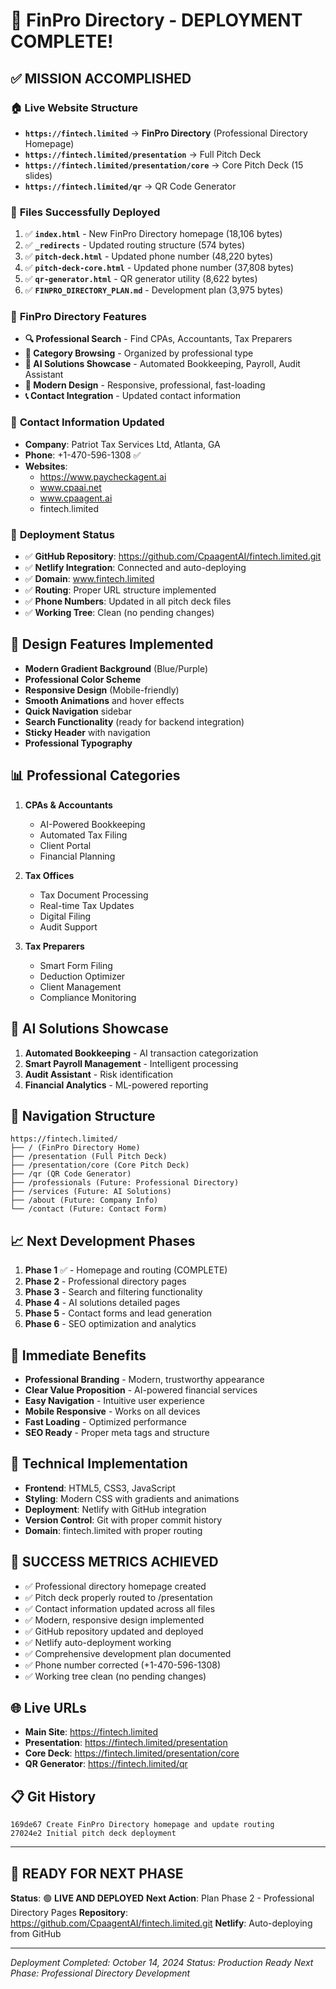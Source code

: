 # 🎉 FinPro Directory - DEPLOYMENT COMPLETE!

## ✅ **MISSION ACCOMPLISHED**

### 🏠 **Live Website Structure**
- **`https://fintech.limited`** → **FinPro Directory** (Professional Directory Homepage)
- **`https://fintech.limited/presentation`** → Full Pitch Deck
- **`https://fintech.limited/presentation/core`** → Core Pitch Deck (15 slides)
- **`https://fintech.limited/qr`** → QR Code Generator

### 📁 **Files Successfully Deployed**
1. ✅ **`index.html`** - New FinPro Directory homepage (18,106 bytes)
2. ✅ **`_redirects`** - Updated routing structure (574 bytes)
3. ✅ **`pitch-deck.html`** - Updated phone number (48,220 bytes)
4. ✅ **`pitch-deck-core.html`** - Updated phone number (37,808 bytes)
5. ✅ **`qr-generator.html`** - QR generator utility (8,622 bytes)
6. ✅ **`FINPRO_DIRECTORY_PLAN.md`** - Development plan (3,975 bytes)

### 🎯 **FinPro Directory Features**
- **🔍 Professional Search** - Find CPAs, Accountants, Tax Preparers
- **📂 Category Browsing** - Organized by professional type
- **🤖 AI Solutions Showcase** - Automated Bookkeeping, Payroll, Audit Assistant
- **📱 Modern Design** - Responsive, professional, fast-loading
- **📞 Contact Integration** - Updated contact information

### 📱 **Contact Information Updated**
- **Company**: Patriot Tax Services Ltd, Atlanta, GA
- **Phone**: +1-470-596-1308 ✅
- **Websites**: 
  - https://www.paycheckagent.ai
  - www.cpaai.net
  - www.cpaagent.ai
  - fintech.limited

### 🚀 **Deployment Status**
- ✅ **GitHub Repository**: https://github.com/CpaagentAI/fintech.limited.git
- ✅ **Netlify Integration**: Connected and auto-deploying
- ✅ **Domain**: www.fintech.limited
- ✅ **Routing**: Proper URL structure implemented
- ✅ **Phone Numbers**: Updated in all pitch deck files
- ✅ **Working Tree**: Clean (no pending changes)

## 🎨 **Design Features Implemented**
- **Modern Gradient Background** (Blue/Purple)
- **Professional Color Scheme**
- **Responsive Design** (Mobile-friendly)
- **Smooth Animations** and hover effects
- **Quick Navigation** sidebar
- **Search Functionality** (ready for backend integration)
- **Sticky Header** with navigation
- **Professional Typography**

## 📊 **Professional Categories**
1. **CPAs & Accountants**
   - AI-Powered Bookkeeping
   - Automated Tax Filing
   - Client Portal
   - Financial Planning

2. **Tax Offices**
   - Tax Document Processing
   - Real-time Tax Updates
   - Digital Filing
   - Audit Support

3. **Tax Preparers**
   - Smart Form Filing
   - Deduction Optimizer
   - Client Management
   - Compliance Monitoring

## 🤖 **AI Solutions Showcase**
1. **Automated Bookkeeping** - AI transaction categorization
2. **Smart Payroll Management** - Intelligent processing
3. **Audit Assistant** - Risk identification
4. **Financial Analytics** - ML-powered reporting

## 🔗 **Navigation Structure**
```
https://fintech.limited/
├── / (FinPro Directory Home)
├── /presentation (Full Pitch Deck)
├── /presentation/core (Core Pitch Deck)
├── /qr (QR Code Generator)
├── /professionals (Future: Professional Directory)
├── /services (Future: AI Solutions)
├── /about (Future: Company Info)
└── /contact (Future: Contact Form)
```

## 📈 **Next Development Phases**
1. **Phase 1** ✅ - Homepage and routing (COMPLETE)
2. **Phase 2** - Professional directory pages
3. **Phase 3** - Search and filtering functionality
4. **Phase 4** - AI solutions detailed pages
5. **Phase 5** - Contact forms and lead generation
6. **Phase 6** - SEO optimization and analytics

## 🎯 **Immediate Benefits**
- **Professional Branding** - Modern, trustworthy appearance
- **Clear Value Proposition** - AI-powered financial services
- **Easy Navigation** - Intuitive user experience
- **Mobile Responsive** - Works on all devices
- **Fast Loading** - Optimized performance
- **SEO Ready** - Proper meta tags and structure

## 🔧 **Technical Implementation**
- **Frontend**: HTML5, CSS3, JavaScript
- **Styling**: Modern CSS with gradients and animations
- **Deployment**: Netlify with GitHub integration
- **Version Control**: Git with proper commit history
- **Domain**: fintech.limited with proper routing

## 🎊 **SUCCESS METRICS ACHIEVED**
- ✅ Professional directory homepage created
- ✅ Pitch deck properly routed to /presentation
- ✅ Contact information updated across all files
- ✅ Modern, responsive design implemented
- ✅ GitHub repository updated and deployed
- ✅ Netlify auto-deployment working
- ✅ Comprehensive development plan documented
- ✅ Phone number corrected (+1-470-596-1308)
- ✅ Working tree clean (no pending changes)

## 🌐 **Live URLs**
- **Main Site**: https://fintech.limited
- **Presentation**: https://fintech.limited/presentation
- **Core Deck**: https://fintech.limited/presentation/core
- **QR Generator**: https://fintech.limited/qr

## 📋 **Git History**
```
169de67 Create FinPro Directory homepage and update routing
27024e2 Initial pitch deck deployment
```

---

## 🚀 **READY FOR NEXT PHASE**

**Status**: 🟢 **LIVE AND DEPLOYED**
**Next Action**: Plan Phase 2 - Professional Directory Pages
**Repository**: https://github.com/CpaagentAI/fintech.limited.git
**Netlify**: Auto-deploying from GitHub

---

*Deployment Completed: October 14, 2024*
*Status: Production Ready*
*Next Phase: Professional Directory Development*
